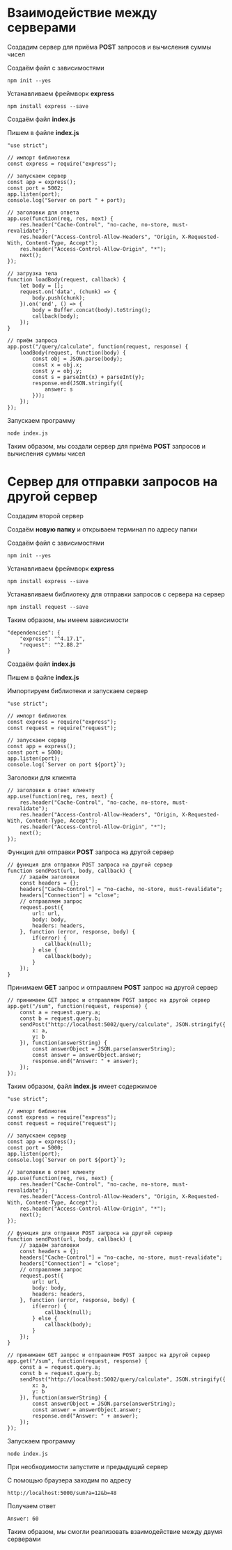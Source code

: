 # Взаимодействие между серверами

Создадим сервер для приёма **POST** запросов и вычисления суммы чисел

Создаём файл с зависимостями

```
npm init --yes
```

Устанавливаем фреймворк **express**

```
npm install express --save
```

Создаём файл **index.js**

Пишем в файле **index.js**

```
"use strict";

// импорт библиотеки
const express = require("express");

// запускаем сервер
const app = express();
const port = 5002;
app.listen(port);
console.log("Server on port " + port);

// заголовки для ответа
app.use(function(req, res, next) {
    res.header("Cache-Control", "no-cache, no-store, must-revalidate");
    res.header("Access-Control-Allow-Headers", "Origin, X-Requested-With, Content-Type, Accept");
    res.header("Access-Control-Allow-Origin", "*");
    next();
});

// загрузка тела
function loadBody(request, callback) {
    let body = [];
    request.on('data', (chunk) => {
        body.push(chunk);
    }).on('end', () => {
        body = Buffer.concat(body).toString();
        callback(body);
    });
}

// приём запроса
app.post("/query/calculate", function(request, response) {
    loadBody(request, function(body) {
        const obj = JSON.parse(body);
        const x = obj.x;
        const y = obj.y;
        const s = parseInt(x) + parseInt(y);
        response.end(JSON.stringify({
            answer: s
        }));
    });
});
```

Запускаем программу

```
node index.js
```

Таким образом, мы создали сервер для приёма **POST** запросов и вычисления суммы чисел

# Сервер для отправки запросов на другой сервер

Создадим второй сервер

Создаём **новую папку** и открываем терминал по адресу папки

Создаём файл с зависимостями

```
npm init --yes
```

Устанавливаем фреймворк **express**

```
npm install express --save
```

Устанавливаем библиотеку для отправки запросов с сервера на сервер

```
npm install request --save
```

Таким образом, мы имеем зависимости

```
"dependencies": {
    "express": "^4.17.1",
    "request": "^2.88.2"
}
```

Создаём файл **index.js**

Пишем в файле **index.js**

Импортируем библиотеки и запускаем сервер

```
"use strict";

// импорт библиотек
const express = require("express");
const request = require("request");

// запускаем сервер
const app = express();
const port = 5000;
app.listen(port);
console.log(`Server on port ${port}`);
```

Заголовки для клиента

```
// заголовки в ответ клиенту
app.use(function(req, res, next) {
    res.header("Cache-Control", "no-cache, no-store, must-revalidate");
    res.header("Access-Control-Allow-Headers", "Origin, X-Requested-With, Content-Type, Accept");
    res.header("Access-Control-Allow-Origin", "*");
    next();
});
```

Функция для отправки **POST** запроса на другой сервер

```
// функция для отправки POST запроса на другой сервер
function sendPost(url, body, callback) {
    // задаём заголовки
    const headers = {};
    headers["Cache-Control"] = "no-cache, no-store, must-revalidate";
    headers["Connection"] = "close";
    // отправляем запрос
    request.post({
        url: url,
        body: body,
        headers: headers,
    }, function (error, response, body) {
        if(error) {
            callback(null);
        } else {
            callback(body);
        }
    });
}
```

Принимаем **GET** запрос и отправляем **POST** запрос на другой сервер

```
// принимаем GET запрос и отправляем POST запрос на другой сервер
app.get("/sum", function(request, response) {
    const a = request.query.a;
    const b = request.query.b;
    sendPost("http://localhost:5002/query/calculate", JSON.stringify({
        x: a,
        y: b
    }), function(answerString) {
        const answerObject = JSON.parse(answerString);
        const answer = answerObject.answer;
        response.end("Answer: " + answer);
    });
});
```

Таким образом, файл **index.js** имеет содержимое

```
"use strict";

// импорт библиотек
const express = require("express");
const request = require("request");

// запускаем сервер
const app = express();
const port = 5000;
app.listen(port);
console.log(`Server on port ${port}`);

// заголовки в ответ клиенту
app.use(function(req, res, next) {
    res.header("Cache-Control", "no-cache, no-store, must-revalidate");
    res.header("Access-Control-Allow-Headers", "Origin, X-Requested-With, Content-Type, Accept");
    res.header("Access-Control-Allow-Origin", "*");
    next();
});

// функция для отправки POST запроса на другой сервер
function sendPost(url, body, callback) {
    // задаём заголовки
    const headers = {};
    headers["Cache-Control"] = "no-cache, no-store, must-revalidate";
    headers["Connection"] = "close";
    // отправляем запрос
    request.post({
        url: url,
        body: body,
        headers: headers,
    }, function (error, response, body) {
        if(error) {
            callback(null);
        } else {
            callback(body);
        }
    });
}

// принимаем GET запрос и отправляем POST запрос на другой сервер
app.get("/sum", function(request, response) {
    const a = request.query.a;
    const b = request.query.b;
    sendPost("http://localhost:5002/query/calculate", JSON.stringify({
        x: a,
        y: b
    }), function(answerString) {
        const answerObject = JSON.parse(answerString);
        const answer = answerObject.answer;
        response.end("Answer: " + answer);
    });
});
```

Запускаем программу

```
node index.js
```

При необходимости запустите и предыдущий сервер

С помощью браузера заходим по адресу

```
http://localhost:5000/sum?a=12&b=48
```

Получаем ответ

```
Answer: 60
```

Таким образом, мы смогли реализовать взаимодействие между двумя серверами



